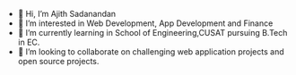 - 👋 Hi, I’m Ajith Sadanandan
- 👀 I’m interested in Web Development, App Development and Finance
- 🌱 I’m currently learning in School of Engineering,CUSAT pursuing  B.Tech in EC.
- 💞️ I’m looking to collaborate on challenging web application projects and open source projects.



